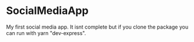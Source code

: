 # SocialMediaApp
My first social media app. It isnt complete but if you clone the package you can run with yarn "dev-express".
